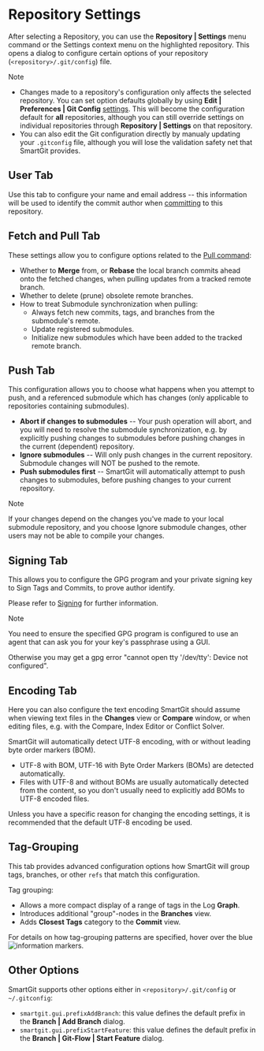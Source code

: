# Repository Settings

After selecting a Repository, you can use the **Repository \| Settings** menu command or the Settings context menu on the highlighted repository.
This opens a dialog to configure certain options of your repository (`<repository>/.git/config`) file.

> [!NOTE]
> - Changes made to a repository's configuration only affects the selected repository.
>   You can set option defaults globally by using **Edit \| Preferences \| Git Config** [settings](../Preferences/Commands.md#git-config).
>   This will become the configuration default for **all** repositories, although you can still override settings on individual repositories through **Repository \| Settings** on that repository.
> - You can also edit the Git configuration directly by manualy updating your `.gitconfig` file, although you will lose the validation safety net that SmartGit provides.

## User Tab

Use this tab to configure your name and email address -- this information will be used to identify the commit author when [committing](../Local-Operations-on-the-Working-Tree.md#commit) to this repository.

## Fetch and Pull Tab

These settings allow you to configure options related to the [Pull command](../Repository/Synchronizing-with-Remote-Repositories.md#pull):

- Whether to **Merge** from, or **Rebase** the local branch commits ahead onto the fetched changes, when pulling updates from a tracked remote branch.
- Whether to delete (prune) obsolete remote branches.
- How to treat Submodule synchronization when pulling:
  - Always fetch new commits, tags, and branches from the submodule's remote.
  - Update registered submodules.
  - Initialize new submodules which have been added to the tracked remote branch.

## Push Tab

This configuration allows you to choose what happens when you attempt to push, and a referenced submodule which has changes (only applicable to repositories containing submodules).

- **Abort if changes to submodules** -- Your push operation will abort, and you will need to resolve the submodule synchronization, e.g. by explicitly pushing changes to submodules before pushing changes in the current (dependent) repository.
- **Ignore submodules** -- Will only push changes in the current repository.
  Submodule changes will NOT be pushed to the remote.
- **Push submodules first** -- SmartGit will automatically attempt to push changes to submodules, before pushing changes to your current repository.

> [!NOTE]
> If your changes depend on the changes you've made to your local submodule repository, and you choose Ignore submodule changes, other users may not be able to compile your changes.

## Signing Tab

This allows you to configure the GPG program and your private signing key to Sign Tags and Commits, to prove author identify.

Please refer to [Signing](../../../HowTos/Configuration/Sign-Tags-and-Commits.md) for further information.

> [!NOTE]
> You need to ensure the specified GPG program is configured to use an agent that can ask you for your key's passphrase using a GUI.
>
> Otherwise you may get a gpg error "cannot open tty '/dev/tty': Device not configured".

## Encoding Tab

Here you can also configure the text encoding SmartGit should assume when viewing text files in the **Changes** view or **Compare** window, or when editing files, e.g. with the Compare, Index Editor or Conflict Solver.

SmartGit will automatically detect UTF-8 encoding, with or without leading byte order markers (BOM).

- UTF-8 with BOM, UTF-16 with Byte Order Markers (BOMs) are detected automatically.
- Files with UTF-8 and without BOMs are usually automatically detected from the content, so you don't usually need to explicitly add BOMs to UTF-8 encoded files.

Unless you have a specific reason for changing the encoding settings, it is recommended that the default UTF-8 encoding be used.

## Tag-Grouping

This tab provides advanced configuration options how SmartGit will group tags, branches, or other `refs` that match this configuration.

Tag grouping:

- Allows a more compact display of a range of tags in the Log **Graph**.
- Introduces additional "group"-nodes in the **Branches** view.
- Adds **Closest Tags** category to the **Commit** view.

For details on how tag-grouping patterns are specified, hover over the blue ![information](../../images/icons/emoticons/information.png) markers.

## Other Options

SmartGit supports other options either in `<repository>/.git/config` or `~/.gitconfig`:

- `smartgit.gui.prefixAddBranch`: this value defines the default prefix in the **Branch \| Add Branch** dialog.
- `smartgit.gui.prefixStartFeature`: this value defines the default prefix in the **Branch \| Git-Flow \| Start Feature** dialog.
